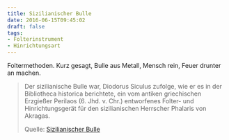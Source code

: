 ```yaml
---
title: Sizilianischer Bulle
date: 2016-06-15T09:45:02
draft: false
tags:
- Folterinstrument
- Hinrichtungsart
---
```


Foltermethoden. Kurz gesagt, Bulle aus Metall, Mensch rein, Feuer drunter
an machen.

> Der sizilianische Bulle war, Diodorus Siculus zufolge, wie er es in der
> Bibliotheca historica berichtete, ein vom antiken griechischen Erzgießer
> Perilaos (6. Jhd. v. Chr.) entworfenes Folter- und Hinrichtungsgerät für
> den sizilianischen Herrscher Phalaris von Akragas.
>
> Quelle: [Sizilianischer Bulle](https://de.wikipedia.org/wiki/Sizilianischer_Bulle)